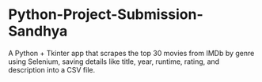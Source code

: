 # Python-Project-Submission-Sandhya
A Python + Tkinter app that scrapes the top 30 movies from IMDb by genre using Selenium, saving details like title, year, runtime, rating, and description into a CSV file.

